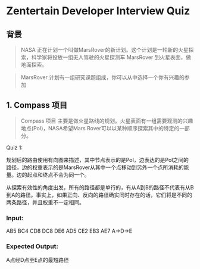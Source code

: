 Zentertain Developer Interview Quiz
===================================

背景
----------

> NASA 正在计划一个叫做MarsRover的新计划。这个计划是一轮新的火星探索，科学家将投放一组无人驾驶的火星探测车 MarsRover 到火星表面，做地面探索。

> MarsRover 计划有一组研究课题组成，你可以从中选择一个你有兴趣的参加

## 1. Compass 项目

> Compass 项目 主要是做火星路线的规划。火星表面有一组需要观测的兴趣地点(PoI)，NASA希望Mars Rover可以以某种顺序探索其中的特定的一部分。

Quiz 1:

规划后的路由使用有向图来描述，其中节点表示的是PoI，边表达的是PoI之间的路径，边的权重表示的是MarsRover从其中一个点移动到另外一个点所消耗的能量。边的起点和终点不会为同一个。

从探索有效性的角度出发，所有的路径都是单行的，有从A到B的路径不代表有从B到A的路径。事实上，如果正向、反向的路径确实同时存在的话，它们将是不同的两条路径，并且权重不一定相同。

### Input:

AB5 BC4 CD8 DC8 DE6 AD5 CE2 EB3 AE7
A->D->E

### Expected Output:
A点经D点至E点的最短路径
